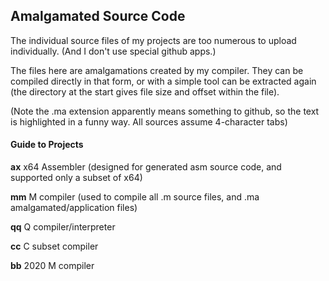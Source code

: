 ## Amalgamated Source Code

The individual source files of my projects are too numerous to upload individually. (And I don't use special github apps.)

The files here are amalgamations created by my compiler. They can be compiled directly in that form, or with a simple tool can be extracted again (the directory at the start gives file size and offset within the file).

(Note the .ma extension apparently means something to github, so the text is highlighted in a funny way. All sources assume 4-character tabs)

#### Guide to Projects

**ax** x64 Assembler (designed for generated asm source code, and supported only a subset of x64)

**mm** M compiler (used to compile all .m source files, and .ma amalgamated/application files)

**qq** Q compiler/interpreter

**cc** C subset compiler

**bb** 2020 M compiler

